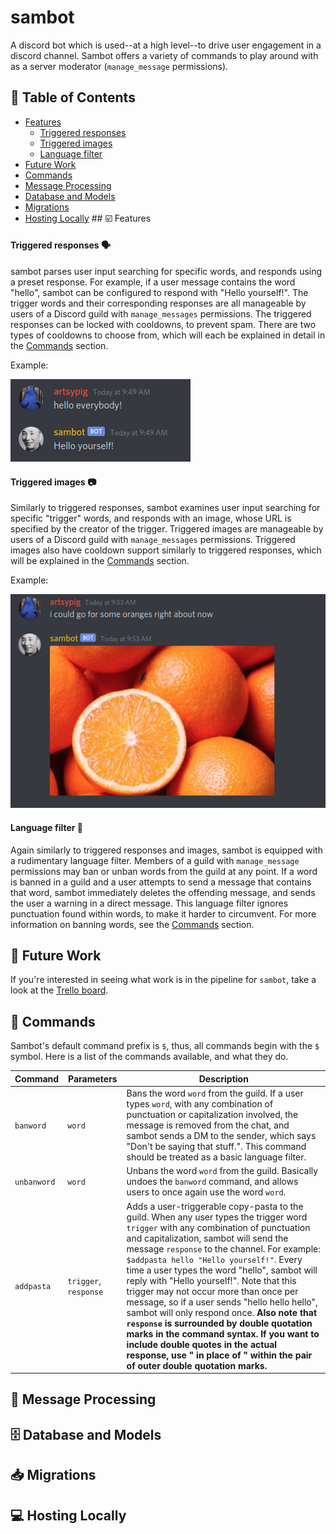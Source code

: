 # sambot
A discord bot which is used--at a high level--to drive user engagement in a 
discord channel. Sambot offers a variety of commands to play around with as a
server moderator (`manage_message` permissions).

## 📄 Table of Contents 
* [Features](#--features)
    * [Triggered responses](#triggered-responses-)
    * [Triggered images](#triggered-images-)
    * [Language filter](#language-filter-)
* [Future Work](#-future-work)
* [Commands](#-commands)
* [Message Processing](#-message-processing)
* [Database and Models](#-database-and-models)
* [Migrations](#-migrations)
* [Hosting Locally](#-hosting-locally)
##️ ☑️ Features

#### Triggered responses 🗣️
sambot parses user input searching for specific words, and responds using a 
preset response. For example, if a user message contains the word "hello",
sambot can be configured to respond with "Hello yourself!". The trigger words 
and their corresponding responses are all manageable by users of a Discord guild
with `manage_messages` permissions. The triggered responses can be locked with 
cooldowns, to prevent spam. There are two types of cooldowns to choose from,
which will each be explained in detail in the [Commands](#-commands) section.

Example:

![Triggered responses](readme_images/triggered_response.png)

#### Triggered images 📷
Similarly to triggered responses, sambot examines user input searching for
specific "trigger" words, and responds with an image, whose URL is specified by
the creator of the trigger. Triggered images are manageable by users of a 
Discord guild with `manage_messages` permissions. Triggered images also have
cooldown support similarly to triggered responses, which will be explained in
the [Commands](#-commands) section.

Example:

![Triggered images](readme_images/oranges.png)

#### Language filter 🤬
Again similarly to triggered responses and images, sambot is equipped with a 
rudimentary language filter. Members of a guild with `manage_message` 
permissions may ban or unban words from the guild at any point. If a word is 
banned in a guild and a user attempts to send a message that contains that word,
sambot immediately deletes the offending message, and sends the user a warning 
in a direct message. This language filter ignores punctuation found within 
words, to make it harder to circumvent. For more information on banning words,
see the [Commands](#-commands) section. 

## 📝 Future Work
If you're interested in seeing what work is in the pipeline for `sambot`,
take a look at the [Trello board](https://trello.com/b/6o5lvHfk/sambot).


## 🤖 Commands
Sambot's default command prefix is `$`, thus, all commands begin with the `$`
symbol. Here is a list of the commands available, and what they do.

| Command     | Parameters            | Description                                                                                                                                                                                                                                                                                                                                                                                                                                                                                                                                                                                                                                                                                                                    |
|-------------|-----------------------|--------------------------------------------------------------------------------------------------------------------------------------------------------------------------------------------------------------------------------------------------------------------------------------------------------------------------------------------------------------------------------------------------------------------------------------------------------------------------------------------------------------------------------------------------------------------------------------------------------------------------------------------------------------------------------------------------------------------------------|
| `banword`   | `word`                | Bans the word `word` from the guild. If a user types `word`, with any combination of punctuation or capitalization involved,  the message is removed from the chat, and sambot sends a DM to the sender, which says "Don't be saying that stuff.". This command should be treated as a basic language filter.                                                                                                                                                                                                                                                                                                                                                                                                                  |
| `unbanword` | `word`                | Unbans the word `word` from the guild. Basically undoes the `banword`  command, and allows users to once again use the word `word`.                                                                                                                                                                                                                                                                                                                                                                                                                                                                                                                                                                                            |
| `addpasta`  | `trigger`, `response` | Adds a user-triggerable copy-pasta to the guild. When any user types the trigger word `trigger` with any combination of punctuation and capitalization, sambot will send the message `response` to the channel. For example: `$addpasta hello "Hello yourself!"`. Every time a user types the word "hello",  sambot will reply with "Hello yourself!". Note that this trigger may not occur more than once per message, so if a user sends "hello hello hello", sambot will only respond once. **Also note that `response` is surrounded by double quotation marks in the command syntax. If you want to include double quotes in the actual response, use \" in place of " within the pair of outer double quotation marks.** |

## 💬 Message Processing

## 🗄️ Database and Models

## 📥 Migrations

## 💻 Hosting Locally